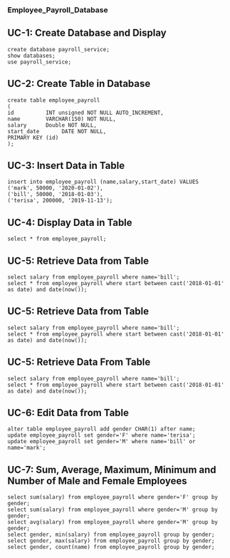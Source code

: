 ### Employee_Payroll_Database

## UC-1: Create Database and Display

```
create database payroll_service;
show databases;
use payroll_service; 
```
## UC-2: Create Table in Database
```
create table employee_payroll
(
id          INT unsigned NOT NULL AUTO_INCREMENT,
name        VARCHAR(150) NOT NULL,
salary      Double NOT NULL,
start_date       DATE NOT NULL,
PRIMARY KEY (id)
);
```
## UC-3: Insert Data in Table
```
insert into employee_payroll (name,salary,start_date) VALUES
('mark', 50000, '2020-01-02'),
('bill', 50000, '2018-01-03'),
('terisa', 200000, '2019-11-13');
```
## UC-4: Display Data in Table
```
select * from employee_payroll;
```
## UC-5: Retrieve Data from Table
```
select salary from employee_payroll where name='bill';
select * from employee_payroll where start between cast('2018-01-01' as date) and date(now());
```

## UC-5: Retrieve Data from Table
```
select salary from employee_payroll where name='bill';
select * from employee_payroll where start between cast('2018-01-01' as date) and date(now());
```

## UC-5: Retrieve Data From Table
```
select salary from employee_payroll where name='bill';
select * from employee_payroll where start between cast('2018-01-01' as date) and date(now());
```
## UC-6: Edit Data from Table
```
alter table employee_payroll add gender CHAR(1) after name;
update employee_payroll set gender='F' where name='terisa';
update employee_payroll set gender='M' where name='bill' or name='mark';
```
## UC-7: Sum, Average, Maximum, Minimum and Number of Male and Female Employees
```
select sum(salary) from employee_payroll where gender='F' group by gender;
select sum(salary) from employee_payroll where gender='M' group by gender;
select avg(salary) from employee_payroll where gender='M' group by gender;
select gender, min(salary) from employee_payroll group by gender;
select gender, max(salary) from employee_payroll group by gender;
select gender, count(name) from employee_payroll group by gender;
```



